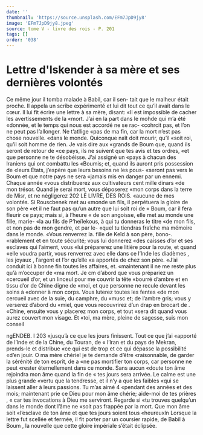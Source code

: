 ```yaml
---
date: ''
thumbnail: 'https://source.unsplash.com/EFm7JpD9jy8'
image: 'EFm7JpD9jy8.jpeg'
source: tome V - livre des rois - P. 201
tags: []
order: '038'
---
```


# Lettre d'Iskender à sa mère et ses dernières volontés

Ce même jour il tomba malade à Babil, car il sen- tait que le malheur était proche. Il appela un scribe expérimenté et lui dit tout ce qu’il avait dans le
cœur. Il lui fit écrire une lettre à sa mère, disant:
«Il est impossible de cacher les avertissements de la «mort. J’ai en la part dans le mohde qui m’a été
«donnée, et le temps qui nous est accordé ne se rac- «cohrcit pas, et l’on ne peut pas l’allonger. Ne t’atllige
«pas de ma fin, car la mort n’est pas chose nouvelle. «dans le monde. Quiconque naît doit mourir, qu’il
«soit roi, qu’il soit homme de rien. Je vais dire aux «grands de Boum que, quand ils seront de retour de
«ce pays, ils ne suivent que tes avis et tes ordres, «et que personne ne te désobéisse. J’ai assigné un
«pays à chacun des Iraniens qui ont combattu les
«Boumis; et, quand ils auront pris possession de «leurs États, j’espère que leurs besoins ne les pous-
«seront pas vers le Boum et que notre pays ne sera «jamais mis en danger par un ennemi. Chaque année «vous distribuerez aux cultivateurs cent mille dinars «de mon trésor. Quand je serai mort, vous déposerez «mon corps dans la terre de Misr, et ne négligerez
202 LE LIVRE, DES ROIS.
«aucune de mes volontés. Si Rouscbenek met au
«monde un fils, il perpétuera la gloire de son père
«et il ne faut pas qu’un autre que lui soit roi de
« Boum, car il fera fleurir ce pays; mais si, à l’heure
« de son angoisse, elle met au monde une fille, marie-
«la au fils de P’heïlekous, à qui tu donneras le titre
«de mon fils, et non pas de mon gendre, et par le-
«quel tu tiendras fraîche ma mémoire dans le monde.
«Vous renverrez la. fille de Keîd à son père, bono-.
«rablement et en toute sécurité; vous lui donnerez
«des caisses d’or et ses esclaves qui l’aiment, vous
«lui préparerez une litière pour la route, et quand
«elle voudra partir, vous renverrez avec elle dans ce l’Inde les diadèmes , les joyaux , l’argent et l’or qu’elle
«a apportés de chez son père.
«J’ai conduit ici à bonne fin toutes les affaires, et.
«maintenant il ne me reste plus qu’à m’occuper de «ma mort. Je cm d’abord que vous prépariez un «cercueil d’or, et un linceul pour me couvrir la tête «bourré d’ambre et en tissu d’or de Chine digne de
«moi, et que personne ne recule devant les soins à «donner à mon corps. Vous luterez toutes les fentes «de mon cercueil avec de la suie, du camphre, du «musc et; de l’ambre gris; vous y verserez d’abord du «miel, que vous recouvrirez d’un drap en brocart de
. «Chine, ensuite vous y placerez mon corps, et tout «sera dit quand vous aurez couvert mon visage. Et «toi, ma mère, pleine de sagesse, suis mon conseil

ngENDEB. I 203 «jusqu’à ce que les jours finissent. Tout ce que j’ai
«apporté de l’lnde et de la Chine, du Touran, de
« l’lran et du pays de Mekran, prends-le et distribue «ce qui est de trop et ce qui dépasse la possibilité «d’en jouir. O ma mère chérie! je te demande d’être «raisonnable, de garder la sérénité de ton esprit, de a
«ne pas mortifier ton corps, car personne ne peut «rester éternellement dans ce monde. Sans aucun «doute ton âme rejoindra mon âme quand la fin de
« tes jours sera arrivée. Le calme est une plus grande «vertu que la tendresse, et il n’y a que les faibles «qui se laissent aller à leurs passions. Tu m’as aimé
4 «pendant des années et des mois; maintenant prie ce Dieu pour mon âme chérie; aide-moi de tes prières ,
« car tes invocations à Dieu me serviront. Regarde si «tu trouves quelqu’un dans le monde dont l’âme ne
«soit pas frappée par la mort. Que mon âme soit «l’esclave de ton âme et que tes jours soient tous «heureuxln Lorsque la lettre fut scellée et fermée,
il fit porter par un coursier rapide, de Babil à Boum , la nouvelle que cette gloire impériale s’était éclipsée.
